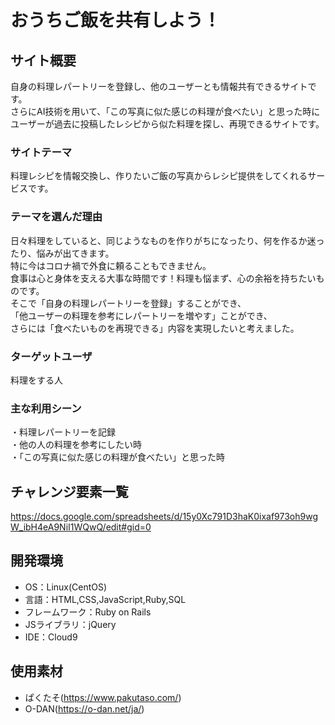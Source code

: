 # おうちご飯を共有しよう！

## サイト概要
自身の料理レパートリーを登録し、他のユーザーとも情報共有できるサイトです。<br>
さらにAI技術を用いて、「この写真に似た感じの料理が食べたい」と思った時に<br>
ユーザーが過去に投稿したレシピから似た料理を探し、再現できるサイトです。

### サイトテーマ
料理レシピを情報交換し、作りたいご飯の写真からレシピ提供をしてくれるサービスです。

### テーマを選んだ理由
日々料理をしていると、同じようなものを作りがちになったり、何を作るか迷ったり、悩みが出てきます。<br>
特に今はコロナ禍で外食に頼ることもできません。<br>
食事は心と身体を支える大事な時間です！料理も悩まず、心の余裕を持ちたいものです。<br>
そこで「自身の料理レパートリーを登録」することができ、<br>
「他ユーザーの料理を参考にレパートリーを増やす」ことができ、<br>
さらには「食べたいものを再現できる」内容を実現したいと考えました。<br>

### ターゲットユーザ
料理をする人

### 主な利用シーン
・料理レパートリーを記録<br>
・他の人の料理を参考にしたい時<br>
・「この写真に似た感じの料理が食べたい」と思った時

<!--## 設計書-->


## チャレンジ要素一覧
<https://docs.google.com/spreadsheets/d/15y0Xc791D3haK0ixaf973oh9wgW_ibH4eA9NiI1WQwQ/edit#gid=0>

## 開発環境
- OS：Linux(CentOS)
- 言語：HTML,CSS,JavaScript,Ruby,SQL
- フレームワーク：Ruby on Rails
- JSライブラリ：jQuery
- IDE：Cloud9

## 使用素材
- ぱくたそ(https://www.pakutaso.com/)
- O-DAN(https://o-dan.net/ja/)